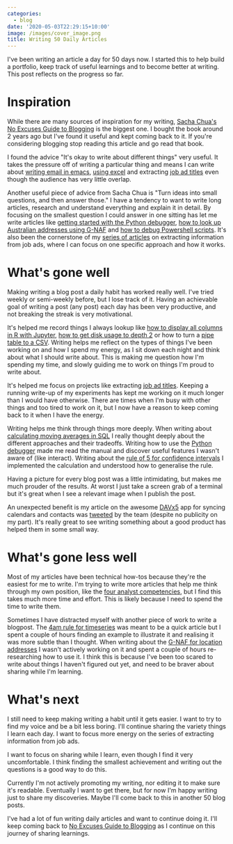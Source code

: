 ```yaml
---
categories:
  - blog
date: '2020-05-03T22:29:15+10:00'
image: /images/cover_image.png
title: Writing 50 Daily Articles
---
```


I've been writing an article a day for 50 days now.
I started this to help build a portfolio, keep track of useful learnings and to become better at writing.
This post reflects on the progress so far.

# Inspiration

While there are many sources of inspiration for my writing, [Sacha Chua's](https://sachachua.com) [No Excuses Guide to Blogging](http://sachachua.com/no-excuses-blogging) is the biggest one.
I bought the book around 2 years ago but I've found it useful and kept coming back to it.
If you're considering blogging stop reading this article and go read that book.

I found the advice "It's okay to write about different things" very useful.
It takes the pressure off of writing a particular thing and means I can write about [writing email in emacs](/emacs-email), [using excel](/using-excel) and extracting [job ad titles](/job-title) even though the audience has very little overlap.

Another useful piece of advice from Sacha Chua is "Turn ideas into small questions, and then answer those."
I have a tendency to want to write long articles, research and understand everything and explain it in detail.
By focusing on the smallest question I could answer in one sitting has let me write articles like [getting started with the Python debugger](/pdb), [how to look up Australian addresses using G-NAF](/g-naf) and [how to debug Powershell scripts](/powershell-debugging-write-warning).
It's also been the cornerstone of my [series of articles](/job-title) on extracting information from job ads, where I can focus on one specific approach and how it works.

# What's gone well

Making writing a blog post a daily habit has worked really well.
I've tried weekly or semi-weekly before, but I lose track of it.
Having an achievable goal of writing a post (any post) each day has been very productive, and not breaking the streak is very motivational.

It's helped me record things I always lookup like [how to display all columns in R with Jupyter](/display-r-jupyter), [how to get disk usage to depth 2](/disk-usage) or how to turn a [pipe table to a CSV](/pipetable-csv).
Writing helps me reflect on the types of things I've been working on and how I spend my energy, as I sit down each night and think about what I should write about.
This is making me question how I'm spending my time, and slowly guiding me to work on things I'm proud to write about.

It's helped me focus on projects like extracting [job ad titles](/job-title).
Keeping a running write-up of my experiments has kept me working on it much longer than I would have otherwise.
There are times when I'm busy with other things and too tired to work on it, but I now have a reason to keep coming back to it when I have the energy.

Writing helps me think through things more deeply.
When writing about [calculating moving averages in SQL](/moving-averages-sql) I really thought deeply about the different approaches and their tradeoffs.
Writing how to use the [Python debugger](/pdb) made me read the manual and discover useful features I wasn't aware of (like interact).
Writing about the [rule of 5 for confidence intervals](/rule-of-five) I implemented the calculation and understood how to generalise the rule.

Having a picture for every blog post was a little intimidating, but makes me much prouder of the results.
At worst I just take a screen grab of a terminal but it's great when I see a relevant image when I publish the post.

An unexpected benefit is my article on the awesome [DAVx5](/davx5) app for syncing calendars and contacts was [tweeted](https://twitter.com/davx5app/status/1245287410193358854) by the team (despite no publicity on my part).
It's really great to see writing something about a good product has helped them in some small way.

# What's gone less well

Most of my articles have been technical how-tos because they're the easiest for me to write.
I'm trying to write more articles that help me think through my own position, like the [four analyst competencies](/4-analyst-competencies), but I find this takes much more time and effort.
This is likely because I need to spend the time to write them.

Sometimes I have distracted myself with another piece of work to write a blogpost.
The [4am rule for timeseries](/4am-rule) was meant to be a quick article but I spent a couple of hours finding an example to illustrate it and realising it was more subtle than I thought.
When writing about the [G-NAF for location addresses](/g-naf) I wasn't actively working on it and spent a couple of hours re-researching how to use it.
I think this is because I've been too scared to write about things I haven't figured out yet, and need to be braver about sharing while I'm learning.

# What's next

I still need to keep making writing a habit until it gets easier.
I want to try to find my voice and be a bit less boring.
I'll continue sharing the variety things I learn each day.
I want to focus more energy on the series of extracting information from job ads.

I want to focus on sharing while I learn, even though I find it very uncomfortable.
I think finding the smallest achievement and writing out the questions is a good way to do this.

Currently I'm not actively promoting my writing, nor editing it to make sure it's readable.
Eventually I want to get there, but for now I'm happy writing just to share my discoveries.
Maybe I'll come back to this in another 50 blog posts.

I've had a lot of fun writing daily articles and want to continue doing it.
I'll keep coming back to [No Excuses Guide to Blogging](http://sachachua.com/no-excuses-blogging) as I continue on this journey of sharing learnings.
